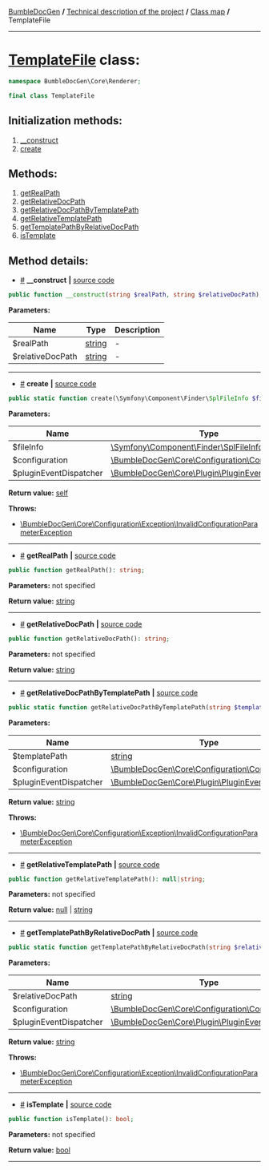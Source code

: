 <!-- {% raw %} -->
<embed> <a href="/docs/README.md">BumbleDocGen</a> <b>/</b> <a href="/docs/tech/readme.md">Technical description of the project</a> <b>/</b> <a href="/docs/tech/map.md">Class map</a> <b>/</b> TemplateFile<hr> </embed>

<h1>
    <a href="https://github.com/bumble-tech/bumble-doc-gen/blob/master/src/Core/Renderer/TemplateFile.php#L14">TemplateFile</a> class:
</h1>





```php
namespace BumbleDocGen\Core\Renderer;

final class TemplateFile
```








<h2>Initialization methods:</h2>

<ol>
<li>
    <a href="#m-construct">__construct</a>
    </li>
<li>
    <a href="#mcreate">create</a>
    </li>
</ol>

<h2>Methods:</h2>

<ol>
<li>
    <a href="#mgetrealpath">getRealPath</a>
    </li>
<li>
    <a href="#mgetrelativedocpath">getRelativeDocPath</a>
    </li>
<li>
    <a href="#mgetrelativedocpathbytemplatepath">getRelativeDocPathByTemplatePath</a>
    </li>
<li>
    <a href="#mgetrelativetemplatepath">getRelativeTemplatePath</a>
    </li>
<li>
    <a href="#mgettemplatepathbyrelativedocpath">getTemplatePathByRelativeDocPath</a>
    </li>
<li>
    <a href="#mistemplate">isTemplate</a>
    </li>
</ol>







<h2>Method details:</h2>

<div class='method_description-block'>

<ul>
<li><a name="m-construct" href="#m-construct">#</a>
 <b>__construct</b>
    <b>|</b> <a href="https://github.com/bumble-tech/bumble-doc-gen/blob/master/src/Core/Renderer/TemplateFile.php#L18">source code</a></li>
</ul>

```php
public function __construct(string $realPath, string $relativeDocPath);
```



<b>Parameters:</b>

<table>
    <thead>
    <tr>
        <th>Name</th>
        <th>Type</th>
        <th>Description</th>
    </tr>
    </thead>
    <tbody>
            <tr>
            <td>$realPath</td>
            <td><a href='https://www.php.net/manual/en/language.types.string.php'>string</a></td>
            <td>-</td>
        </tr>
            <tr>
            <td>$relativeDocPath</td>
            <td><a href='https://www.php.net/manual/en/language.types.string.php'>string</a></td>
            <td>-</td>
        </tr>
        </tbody>
</table>



</div>
<hr>
<div class='method_description-block'>

<ul>
<li><a name="mcreate" href="#mcreate">#</a>
 <b>create</b>
    <b>|</b> <a href="https://github.com/bumble-tech/bumble-doc-gen/blob/master/src/Core/Renderer/TemplateFile.php#L31">source code</a></li>
</ul>

```php
public static function create(\Symfony\Component\Finder\SplFileInfo $fileInfo, \BumbleDocGen\Core\Configuration\Configuration $configuration, \BumbleDocGen\Core\Plugin\PluginEventDispatcher $pluginEventDispatcher): self;
```



<b>Parameters:</b>

<table>
    <thead>
    <tr>
        <th>Name</th>
        <th>Type</th>
        <th>Description</th>
    </tr>
    </thead>
    <tbody>
            <tr>
            <td>$fileInfo</td>
            <td><a href='https://github.com/symfony/finder/blob/master/SplFileInfo.php'>\Symfony\Component\Finder\SplFileInfo</a></td>
            <td>-</td>
        </tr>
            <tr>
            <td>$configuration</td>
            <td><a href='https://github.com/bumble-tech/bumble-doc-gen/blob/master/src/Core/Configuration/Configuration.php'>\BumbleDocGen\Core\Configuration\Configuration</a></td>
            <td>-</td>
        </tr>
            <tr>
            <td>$pluginEventDispatcher</td>
            <td><a href='https://github.com/bumble-tech/bumble-doc-gen/blob/master/src/Core/Plugin/PluginEventDispatcher.php'>\BumbleDocGen\Core\Plugin\PluginEventDispatcher</a></td>
            <td>-</td>
        </tr>
        </tbody>
</table>

<b>Return value:</b> <a href='https://www.php.net/manual/en/language.types.object.php'>self</a>


<b>Throws:</b>
<ul>
<li>
    <a href="/docs/tech/classes/InvalidConfigurationParameterException_2.md">\BumbleDocGen\Core\Configuration\Exception\InvalidConfigurationParameterException</a></li>

</ul>

</div>
<hr>
<div class='method_description-block'>

<ul>
<li><a name="mgetrealpath" href="#mgetrealpath">#</a>
 <b>getRealPath</b>
    <b>|</b> <a href="https://github.com/bumble-tech/bumble-doc-gen/blob/master/src/Core/Renderer/TemplateFile.php#L79">source code</a></li>
</ul>

```php
public function getRealPath(): string;
```



<b>Parameters:</b> not specified

<b>Return value:</b> <a href='https://www.php.net/manual/en/language.types.string.php'>string</a>


</div>
<hr>
<div class='method_description-block'>

<ul>
<li><a name="mgetrelativedocpath" href="#mgetrelativedocpath">#</a>
 <b>getRelativeDocPath</b>
    <b>|</b> <a href="https://github.com/bumble-tech/bumble-doc-gen/blob/master/src/Core/Renderer/TemplateFile.php#L84">source code</a></li>
</ul>

```php
public function getRelativeDocPath(): string;
```



<b>Parameters:</b> not specified

<b>Return value:</b> <a href='https://www.php.net/manual/en/language.types.string.php'>string</a>


</div>
<hr>
<div class='method_description-block'>

<ul>
<li><a name="mgetrelativedocpathbytemplatepath" href="#mgetrelativedocpathbytemplatepath">#</a>
 <b>getRelativeDocPathByTemplatePath</b>
    <b>|</b> <a href="https://github.com/bumble-tech/bumble-doc-gen/blob/master/src/Core/Renderer/TemplateFile.php#L67">source code</a></li>
</ul>

```php
public static function getRelativeDocPathByTemplatePath(string $templatePath, \BumbleDocGen\Core\Configuration\Configuration $configuration, \BumbleDocGen\Core\Plugin\PluginEventDispatcher $pluginEventDispatcher): string;
```



<b>Parameters:</b>

<table>
    <thead>
    <tr>
        <th>Name</th>
        <th>Type</th>
        <th>Description</th>
    </tr>
    </thead>
    <tbody>
            <tr>
            <td>$templatePath</td>
            <td><a href='https://www.php.net/manual/en/language.types.string.php'>string</a></td>
            <td>-</td>
        </tr>
            <tr>
            <td>$configuration</td>
            <td><a href='https://github.com/bumble-tech/bumble-doc-gen/blob/master/src/Core/Configuration/Configuration.php'>\BumbleDocGen\Core\Configuration\Configuration</a></td>
            <td>-</td>
        </tr>
            <tr>
            <td>$pluginEventDispatcher</td>
            <td><a href='https://github.com/bumble-tech/bumble-doc-gen/blob/master/src/Core/Plugin/PluginEventDispatcher.php'>\BumbleDocGen\Core\Plugin\PluginEventDispatcher</a></td>
            <td>-</td>
        </tr>
        </tbody>
</table>

<b>Return value:</b> <a href='https://www.php.net/manual/en/language.types.string.php'>string</a>


<b>Throws:</b>
<ul>
<li>
    <a href="/docs/tech/classes/InvalidConfigurationParameterException_2.md">\BumbleDocGen\Core\Configuration\Exception\InvalidConfigurationParameterException</a></li>

</ul>

</div>
<hr>
<div class='method_description-block'>

<ul>
<li><a name="mgetrelativetemplatepath" href="#mgetrelativetemplatepath">#</a>
 <b>getRelativeTemplatePath</b>
    <b>|</b> <a href="https://github.com/bumble-tech/bumble-doc-gen/blob/master/src/Core/Renderer/TemplateFile.php#L89">source code</a></li>
</ul>

```php
public function getRelativeTemplatePath(): null|string;
```



<b>Parameters:</b> not specified

<b>Return value:</b> <a href='https://www.php.net/manual/en/language.types.null.php'>null</a> | <a href='https://www.php.net/manual/en/language.types.string.php'>string</a>


</div>
<hr>
<div class='method_description-block'>

<ul>
<li><a name="mgettemplatepathbyrelativedocpath" href="#mgettemplatepathbyrelativedocpath">#</a>
 <b>getTemplatePathByRelativeDocPath</b>
    <b>|</b> <a href="https://github.com/bumble-tech/bumble-doc-gen/blob/master/src/Core/Renderer/TemplateFile.php#L50">source code</a></li>
</ul>

```php
public static function getTemplatePathByRelativeDocPath(string $relativeDocPath, \BumbleDocGen\Core\Configuration\Configuration $configuration, \BumbleDocGen\Core\Plugin\PluginEventDispatcher $pluginEventDispatcher): string;
```



<b>Parameters:</b>

<table>
    <thead>
    <tr>
        <th>Name</th>
        <th>Type</th>
        <th>Description</th>
    </tr>
    </thead>
    <tbody>
            <tr>
            <td>$relativeDocPath</td>
            <td><a href='https://www.php.net/manual/en/language.types.string.php'>string</a></td>
            <td>-</td>
        </tr>
            <tr>
            <td>$configuration</td>
            <td><a href='https://github.com/bumble-tech/bumble-doc-gen/blob/master/src/Core/Configuration/Configuration.php'>\BumbleDocGen\Core\Configuration\Configuration</a></td>
            <td>-</td>
        </tr>
            <tr>
            <td>$pluginEventDispatcher</td>
            <td><a href='https://github.com/bumble-tech/bumble-doc-gen/blob/master/src/Core/Plugin/PluginEventDispatcher.php'>\BumbleDocGen\Core\Plugin\PluginEventDispatcher</a></td>
            <td>-</td>
        </tr>
        </tbody>
</table>

<b>Return value:</b> <a href='https://www.php.net/manual/en/language.types.string.php'>string</a>


<b>Throws:</b>
<ul>
<li>
    <a href="/docs/tech/classes/InvalidConfigurationParameterException_2.md">\BumbleDocGen\Core\Configuration\Exception\InvalidConfigurationParameterException</a></li>

</ul>

</div>
<hr>
<div class='method_description-block'>

<ul>
<li><a name="mistemplate" href="#mistemplate">#</a>
 <b>isTemplate</b>
    <b>|</b> <a href="https://github.com/bumble-tech/bumble-doc-gen/blob/master/src/Core/Renderer/TemplateFile.php#L23">source code</a></li>
</ul>

```php
public function isTemplate(): bool;
```



<b>Parameters:</b> not specified

<b>Return value:</b> <a href='https://www.php.net/manual/en/language.types.boolean.php'>bool</a>


</div>
<hr>

<!-- {% endraw %} -->